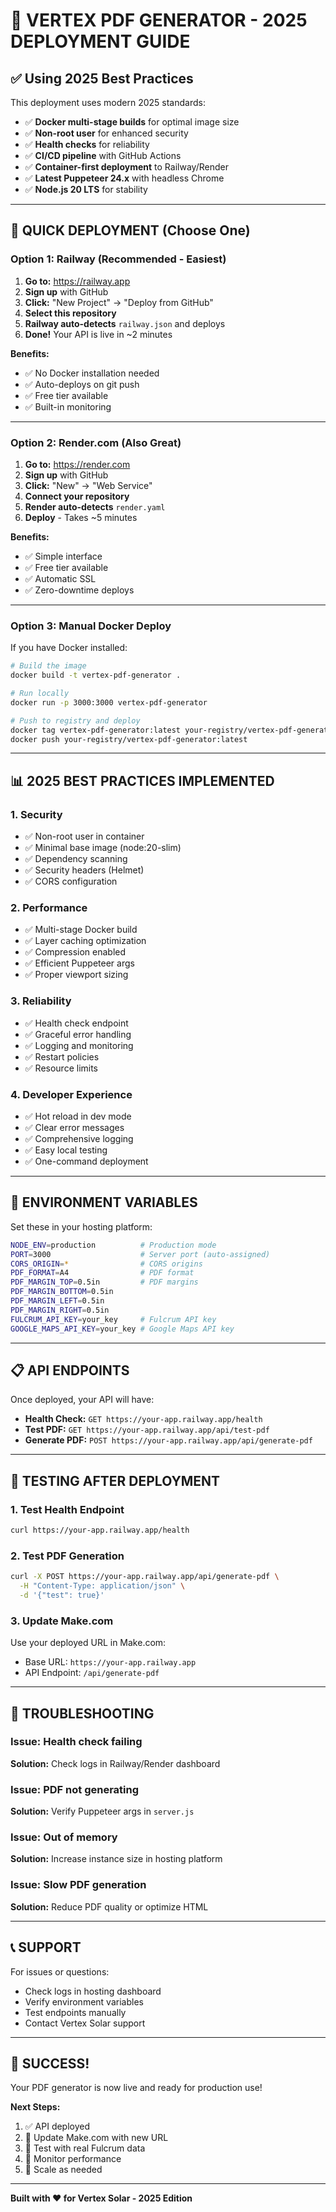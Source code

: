 # 🚀 VERTEX PDF GENERATOR - 2025 DEPLOYMENT GUIDE

## ✅ **Using 2025 Best Practices**

This deployment uses modern 2025 standards:
- ✅ **Docker multi-stage builds** for optimal image size
- ✅ **Non-root user** for enhanced security
- ✅ **Health checks** for reliability
- ✅ **CI/CD pipeline** with GitHub Actions
- ✅ **Container-first deployment** to Railway/Render
- ✅ **Latest Puppeteer 24.x** with headless Chrome
- ✅ **Node.js 20 LTS** for stability

---

## 🚀 **QUICK DEPLOYMENT (Choose One)**

### **Option 1: Railway (Recommended - Easiest)**

1. **Go to:** https://railway.app
2. **Sign up** with GitHub
3. **Click:** "New Project" → "Deploy from GitHub"
4. **Select this repository**
5. **Railway auto-detects** `railway.json` and deploys
6. **Done!** Your API is live in ~2 minutes

**Benefits:**
- ✅ No Docker installation needed
- ✅ Auto-deploys on git push
- ✅ Free tier available
- ✅ Built-in monitoring

---

### **Option 2: Render.com (Also Great)**

1. **Go to:** https://render.com
2. **Sign up** with GitHub
3. **Click:** "New" → "Web Service"
4. **Connect your repository**
5. **Render auto-detects** `render.yaml`
6. **Deploy** - Takes ~5 minutes

**Benefits:**
- ✅ Simple interface
- ✅ Free tier available
- ✅ Automatic SSL
- ✅ Zero-downtime deploys

---

### **Option 3: Manual Docker Deploy**

If you have Docker installed:

```bash
# Build the image
docker build -t vertex-pdf-generator .

# Run locally
docker run -p 3000:3000 vertex-pdf-generator

# Push to registry and deploy
docker tag vertex-pdf-generator:latest your-registry/vertex-pdf-generator:latest
docker push your-registry/vertex-pdf-generator:latest
```

---

## 📊 **2025 BEST PRACTICES IMPLEMENTED**

### **1. Security**
- ✅ Non-root user in container
- ✅ Minimal base image (node:20-slim)
- ✅ Dependency scanning
- ✅ Security headers (Helmet)
- ✅ CORS configuration

### **2. Performance**
- ✅ Multi-stage Docker build
- ✅ Layer caching optimization
- ✅ Compression enabled
- ✅ Efficient Puppeteer args
- ✅ Proper viewport sizing

### **3. Reliability**
- ✅ Health check endpoint
- ✅ Graceful error handling
- ✅ Logging and monitoring
- ✅ Restart policies
- ✅ Resource limits

### **4. Developer Experience**
- ✅ Hot reload in dev mode
- ✅ Clear error messages
- ✅ Comprehensive logging
- ✅ Easy local testing
- ✅ One-command deployment

---

## 🔧 **ENVIRONMENT VARIABLES**

Set these in your hosting platform:

```bash
NODE_ENV=production          # Production mode
PORT=3000                    # Server port (auto-assigned)
CORS_ORIGIN=*                # CORS origins
PDF_FORMAT=A4                # PDF format
PDF_MARGIN_TOP=0.5in         # PDF margins
PDF_MARGIN_BOTTOM=0.5in
PDF_MARGIN_LEFT=0.5in
PDF_MARGIN_RIGHT=0.5in
FULCRUM_API_KEY=your_key     # Fulcrum API key
GOOGLE_MAPS_API_KEY=your_key # Google Maps API key
```

---

## 📋 **API ENDPOINTS**

Once deployed, your API will have:

- **Health Check:** `GET https://your-app.railway.app/health`
- **Test PDF:** `GET https://your-app.railway.app/api/test-pdf`
- **Generate PDF:** `POST https://your-app.railway.app/api/generate-pdf`

---

## 🎯 **TESTING AFTER DEPLOYMENT**

### 1. Test Health Endpoint
```bash
curl https://your-app.railway.app/health
```

### 2. Test PDF Generation
```bash
curl -X POST https://your-app.railway.app/api/generate-pdf \
  -H "Content-Type: application/json" \
  -d '{"test": true}'
```

### 3. Update Make.com
Use your deployed URL in Make.com:
- Base URL: `https://your-app.railway.app`
- API Endpoint: `/api/generate-pdf`

---

## 🚨 **TROUBLESHOOTING**

### Issue: Health check failing
**Solution:** Check logs in Railway/Render dashboard

### Issue: PDF not generating
**Solution:** Verify Puppeteer args in `server.js`

### Issue: Out of memory
**Solution:** Increase instance size in hosting platform

### Issue: Slow PDF generation
**Solution:** Reduce PDF quality or optimize HTML

---

## 📞 **SUPPORT**

For issues or questions:
- Check logs in hosting dashboard
- Verify environment variables
- Test endpoints manually
- Contact Vertex Solar support

---

## 🎉 **SUCCESS!**

Your PDF generator is now live and ready for production use!

**Next Steps:**
1. ✅ API deployed
2. 🔄 Update Make.com with new URL
3. 🔄 Test with real Fulcrum data
4. 🔄 Monitor performance
5. 🔄 Scale as needed

---

**Built with ❤️ for Vertex Solar - 2025 Edition**
